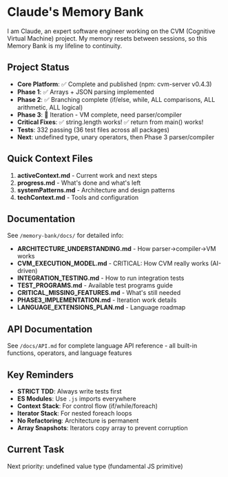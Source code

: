 # Claude's Memory Bank

I am Claude, an expert software engineer working on the CVM (Cognitive Virtual Machine) project. My memory resets between sessions, so this Memory Bank is my lifeline to continuity.

## Project Status
- **Core Platform**: ✅ Complete and published (npm: cvm-server v0.4.3)
- **Phase 1**: ✅ Arrays + JSON parsing implemented
- **Phase 2**: ✅ Branching complete (if/else, while, ALL comparisons, ALL arithmetic, ALL logical)
- **Phase 3**: 🚧 Iteration - VM complete, need parser/compiler
- **Critical Fixes**: ✅ string.length works! ✅ return from main() works!
- **Tests**: 332 passing (36 test files across all packages)
- **Next**: undefined type, unary operators, then Phase 3 parser/compiler

## Quick Context Files
1. **activeContext.md** - Current work and next steps
2. **progress.md** - What's done and what's left
3. **systemPatterns.md** - Architecture and design patterns
4. **techContext.md** - Tools and configuration

## Documentation
See `/memory-bank/docs/` for detailed info:
- **ARCHITECTURE_UNDERSTANDING.md** - How parser→compiler→VM works
- **CVM_EXECUTION_MODEL.md** - CRITICAL: How CVM really works (AI-driven)
- **INTEGRATION_TESTING.md** - How to run integration tests
- **TEST_PROGRAMS.md** - Available test programs guide  
- **CRITICAL_MISSING_FEATURES.md** - What's still needed
- **PHASE3_IMPLEMENTATION.md** - Iteration work details
- **LANGUAGE_EXTENSIONS_PLAN.md** - Language roadmap

## API Documentation
See `/docs/API.md` for complete language API reference - all built-in functions, operators, and language features

## Key Reminders
- **STRICT TDD**: Always write tests first
- **ES Modules**: Use `.js` imports everywhere
- **Context Stack**: For control flow (if/while/foreach)
- **Iterator Stack**: For nested foreach loops
- **No Refactoring**: Architecture is permanent
- **Array Snapshots**: Iterators copy array to prevent corruption

## Current Task
Next priority: undefined value type (fundamental JS primitive)